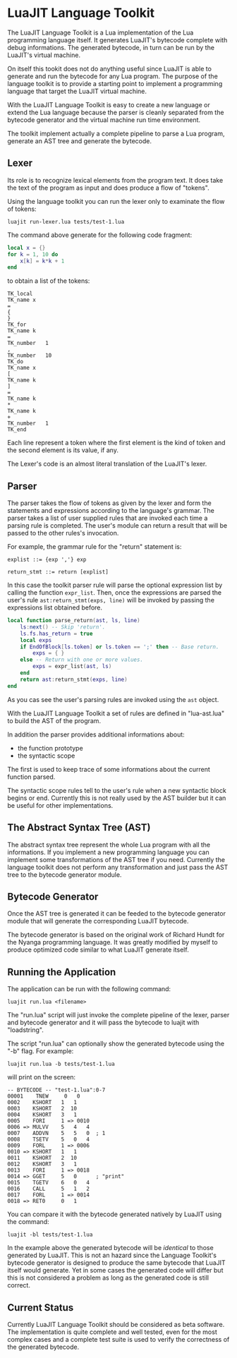 LuaJIT Language Toolkit
===

The LuaJIT Language Toolkit is a Lua implementation of the Lua programming language itself.
It generates LuaJIT's bytecode complete with debug informations.
The generated bytecode, in turn can be run by the LuaJIT's virtual machine.

On itself this tookit does not do anything useful since LuaJIT is able to generate and run the bytecode for any Lua program.
The purpose of the language toolkit is to provide a starting point to implement a programming language that target the LuaJIT virtual machine.

With the LuaJIT Language Toolkit is easy to create a new language or extend the Lua language because the parser is cleanly separated from the bytecode generator and the virtual machine run time environment.

The toolkit implement actually a complete pipeline to parse a Lua program, generate an AST tree and generate the bytecode.

Lexer
---

Its role is to recognize lexical elements from the program text.
It does take the text of the program as input and does produce a flow of "tokens".

Using the language toolkit you can run the lexer only to examinate the flow of tokens:

```
luajit run-lexer.lua tests/test-1.lua
```

The command above generate for the following code fragment:

```lua
local x = {}
for k = 1, 10 do
    x[k] = k*k + 1
end
```

to obtain a list of the tokens:

    TK_local
    TK_name	x
    =
    {
    }
    TK_for
    TK_name	k
    =
    TK_number	1
    ,
    TK_number	10
    TK_do
    TK_name	x
    [
    TK_name	k
    ]
    =
    TK_name	k
    *
    TK_name	k
    +
    TK_number	1
    TK_end

Each line represent a token where the first element is the kind of token and the second element is its value, if any.

The Lexer's code is an almost literal translation of the LuaJIT's lexer.

Parser
---

The parser takes the flow of tokens as given by the lexer and form the statements and expressions according to the language's grammar.
The parser takes a list of user supplied rules that are invoked each time a parsing rule is completed.
The user's module can return a result that will be passed to the other rules's invocation.

For example, the grammar rule for the "return" statement is:

```
explist ::= {exp ','} exp

return_stmt ::= return [explist]
```

In this case the toolkit parser rule will parse the optional expression list by calling the function `expr_list`.
Then, once the expressions are parsed the user's rule `ast:return_stmt(exps, line)` will be invoked by passing the expressions list obtained before.

```lua
local function parse_return(ast, ls, line)
    ls:next() -- Skip 'return'.
    ls.fs.has_return = true
    local exps
    if EndOfBlock[ls.token] or ls.token == ';' then -- Base return.
        exps = { }
    else -- Return with one or more values.
        exps = expr_list(ast, ls)
    end
    return ast:return_stmt(exps, line)
end
```

As you cas see the user's parsing rules are invoked using the `ast` object.

With the LuaJIT Language Toolkit a set of rules are defined in "lua-ast.lua" to build the AST of the program.

In addition the parser provides additional informations about:

* the function prototype
* the syntactic scope

The first is used to keep trace of some informations about the current function parsed.

The syntactic scope rules tell to the user's rule when a new syntactic block begins or end.
Currently this is not really used by the AST builder but it can be useful for other implementations.

The Abstract Syntax Tree (AST)
---

The abstract syntax tree represent the whole Lua program with all the informations.
If you implement a new programming language you can implement some transformations of the AST tree if you need.
Currently the language toolkit does not perform any transformation and just pass the AST tree to the bytecode generator module.

Bytecode Generator
---

Once the AST tree is generated it can be feeded to the bytecode generator module that will generate the corresponding LuaJIT bytecode.

The bytecode generator is based on the original work of Richard Hundt for the Nyanga programming language.
It was greatly modified by myself to produce optimized code similar to what LuaJIT generate itself.

Running the Application
---

The application can be run with the following command:

```
luajit run.lua <filename>
```

The "run.lua" script will just invoke the complete pipeline of the lexer, parser and bytecode generator and it will pass the bytecode to luajit with "loadstring".

The script "run.lua" can optionally show the generated bytecode using the "-b" flag. For example:

```
luajit run.lua -b tests/test-1.lua
```

will print on the screen:

```
-- BYTECODE -- "test-1.lua":0-7
00001    TNEW     0   0
0002    KSHORT   1   1
0003    KSHORT   2  10
0004    KSHORT   3   1
0005    FORI     1 => 0010
0006 => MULVV    5   4   4
0007    ADDVN    5   5   0  ; 1
0008    TSETV    5   0   4
0009    FORL     1 => 0006
0010 => KSHORT   1   1
0011    KSHORT   2  10
0012    KSHORT   3   1
0013    FORI     1 => 0018
0014 => GGET     5   0      ; "print"
0015    TGETV    6   0   4
0016    CALL     5   1   2
0017    FORL     1 => 0014
0018 => RET0     0   1
```

You can compare it with the bytecode generated natively by LuaJIT using the command:

```
luajit -bl tests/test-1.lua
```

In the example above the generated bytecode will be *identical* to those generated by LuaJIT.
This is not an hazard since the Language Toolkit's bytecode generator is designed to produce the same bytecode that LuaJIT itself would generate.
Yet in some cases the generated code will differ but this is not considered a problem as long as the generated code is still correct.

Current Status
---

Currently LuaJIT Language Toolkit should be considered as beta software.
The implementation is quite complete and well tested, even for the most complex cases and a complete test suite is used to verify the correctness of the generated bytecode.
